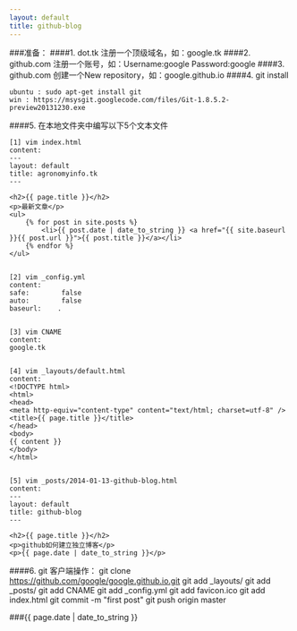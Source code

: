 ```yaml
---
layout: default
title: github-blog
---
```


###准备：
####1. dot.tk 注册一个顶级域名，如：google.tk
####2. github.com 注册一个账号，如：Username:google Password:google
####3. github.com 创建一个New repository，如：google.github.io
####4. git install  

    ubuntu : sudo apt-get install git
    win : https://msysgit.googlecode.com/files/Git-1.8.5.2-preview20131230.exe
####5. 在本地文件夹中编写以下5个文本文件


    [1] vim index.html
    content:
    ---
    layout: default
    title: agronomyinfo.tk
    ---
    
    <h2>{{ page.title }}</h2>
    <p>最新文章</p>
    <ul>
        {% for post in site.posts %}
            <li>{{ post.date | date_to_string }} <a href="{{ site.baseurl }}{{ post.url }}">{{ post.title }}</a></li>
        {% endfor %}
    </ul>


    [2] vim _config.yml
    content:
    safe:        false
    auto:        false
    baseurl:    .


    [3] vim CNAME
    content:
    google.tk


    [4] vim _layouts/default.html
    content:
    <!DOCTYPE html>
    <html>
    <head>
    <meta http-equiv="content-type" content="text/html; charset=utf-8" />
    <title>{{ page.title }}</title>
    </head>
    <body>
    {{ content }}
    </body>
    </html>


    [5] vim _posts/2014-01-13-github-blog.html
    content:
    ---
    layout: default
    title: github-blog
    ---

    <h2>{{ page.title }}</h2>
    <p>github如何建立独立博客</p>
    <p>{{ page.date | date_to_string }}</p>

####6. git 客户端操作：
    git clone https://github.com/google/google.github.io.git
    git add _layouts/
    git add _posts/
    git add CNAME
    git add _config.yml
    git add favicon.ico
    git add index.html
    git commit -m "first post"
    git push origin master

###{{ page.date | date_to_string }}
